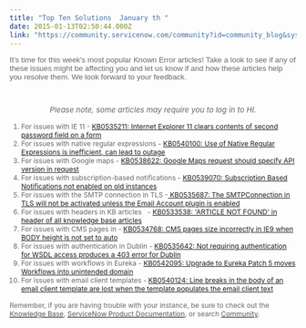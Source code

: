 ```yaml
---
title: "Top Ten Solutions  January th "
date: 2015-01-13T02:50:44.000Z
link: "https://community.servicenow.com/community?id=community_blog&sys_id=779dae69dbd0dbc01dcaf3231f9619f3"
---
```

<p style="font-family: arial, sans-serif; color: #666666;"><span style="font-weight: inherit; font-style: inherit; font-size: 10pt; font-family: inherit;">It's time for this week's most popular Known Error articles! Take a look to see if any of these issues might be affecting you and let us know if and how these articles help you resolve them. We look forward to your feedback.</span></p><p class="p1" style="font-style: inherit; font-size: 12px; font-family: inherit; color: #666666;"><span style="font-style: inherit; font-size: 10pt; font-family: inherit; font-weight: inherit;"><em><br/></em></span></p><p class="p1" style="font-style: inherit; font-size: 12px; font-family: inherit; color: #666666; text-align: center;"><span style="font-style: inherit; font-size: 10pt; font-family: inherit; font-weight: inherit;"><em>Please note, some articles may require you to log in to HI.</em></span></p><p class="p3"></p><ol class="ol1" style="font-style: inherit; font-size: 12px; font-family: inherit; color: #666666;"><li><span style="font-weight: inherit; font-style: inherit; font-family: inherit;">For issues with IE 11 - <span style="color: #000000; font-style: inherit; font-family: inherit; font-weight: inherit;"><a title="i.service-now.com/kb_view_customer.do?sysparm_article=KB0535211" href="https://hi.service-now.com/kb_view_customer.do?sysparm_article=KB0535211">KB0535211: Internet Explorer 11 clears contents of second password field on a form </a></span></span></li><li><span style="font-weight: inherit; font-style: inherit; font-family: inherit;">For issues with native regular expressions - <span style="color: #000000; font-style: inherit; font-family: inherit; font-weight: inherit;"><a title="i.service-now.com/kb_view_customer.do?sysparm_article=KB0540100" href="https://hi.service-now.com/kb_view_customer.do?sysparm_article=KB0540100">KB0540100: Use of Native Regular Expressions is inefficient, can lead to outage</a></span><a title="k-external-small" class="jive-link-external-small" href="https://hi.service-now.com/kb_view_customer.do?sysparm_article=KB0536550" rel="nofollow" style="font-weight: inherit; font-style: inherit; font-family: inherit; color: #000000;" target="_blank"> </a></span></li><li><span style="font-weight: inherit; font-style: inherit; font-family: inherit;">For issues with Google maps - <span style="color: #000000; font-style: inherit; font-family: inherit; font-weight: inherit;"><a title="i.service-now.com/kb_view_customer.do?sysparm_article=KB0538622" href="https://hi.service-now.com/kb_view_customer.do?sysparm_article=KB0538622">KB0538622: Google Maps request should specify API version in request</a></span></span></li><li><span style="font-weight: inherit; font-style: inherit; font-family: inherit;">For issues with subscription-based notifications - <span style="color: #000000; font-style: inherit; font-family: inherit; font-weight: inherit;"><a title="i.service-now.com/kb_view_customer.do?sysparm_article=KB0539070" href="https://hi.service-now.com/kb_view_customer.do?sysparm_article=KB0539070">KB0539070: Subscription Based Notifications not enabled on old instances</a></span></span></li><li><span style="font-weight: inherit; font-style: inherit; font-family: inherit;">For issues with the SMTP connection in TLS -<a title="k-external-small" class="jive-link-external-small" href="https://hi.service-now.com/kb_view_customer.do?sysparm_article=KB0539843" rel="nofollow" style="font-weight: inherit; font-style: inherit; font-family: inherit; color: #000000;" target="_blank"> </a><span style="color: #000000; font-style: inherit; font-family: inherit; font-weight: inherit;"><a title="i.service-now.com/kb_view_customer.do?sysparm_article=KB0535687" href="https://hi.service-now.com/kb_view_customer.do?sysparm_article=KB0535687">KB0535687: The SMTPConnection in TLS will not be activated unless the Email Account plugin is enabled </a></span></span></li><li><span style="font-weight: inherit; font-style: inherit; font-family: inherit;">For issues with headers in KB articles   - <span style="color: #000000; font-style: inherit; font-family: inherit; font-weight: inherit;"><a title="i.service-now.com/kb_view_customer.do?sysparm_article=KB0533538" href="https://hi.service-now.com/kb_view_customer.do?sysparm_article=KB0533538">KB0533538: 'ARTICLE NOT FOUND' in header of all knowledge base articles</a></span></span></li><li><span style="font-weight: inherit; font-style: inherit; font-family: inherit;">For issues with CMS pages in - <span style="color: #000000; font-style: inherit; font-family: inherit; font-weight: inherit;"><a title="i.service-now.com/kb_view_customer.do?sysparm_article=KB0534768" href="https://hi.service-now.com/kb_view_customer.do?sysparm_article=KB0534768">KB0534768: CMS pages size incorrectly in IE9 when BODY height is not set to auto</a></span></span></li><li><span style="font-weight: inherit; font-style: inherit; font-family: inherit;">For issues with authentication in Dublin - <span style="color: #000000; font-style: inherit; font-family: inherit; font-weight: inherit;"><a title="i.service-now.com/kb_view_customer.do?sysparm_article=KB0535642" href="https://hi.service-now.com/kb_view_customer.do?sysparm_article=KB0535642">KB0535642: Not requiring authentication for WSDL access produces a 403 error for Dublin</a></span></span></li><li><span style="font-weight: inherit; font-style: inherit; font-family: inherit;">For issues with workflows in Eureka - <span style="color: #000000; font-style: inherit; font-family: inherit; font-weight: inherit;"><a title="i.service-now.com/kb_view_customer.do?sysparm_article=KB0542095" href="https://hi.service-now.com/kb_view_customer.do?sysparm_article=KB0542095">KB0542095: Upgrade to Eureka Patch 5 moves Workflows into unintended domain</a></span></span></li><li><span style="font-weight: inherit; font-style: inherit; font-family: inherit;">For issues with email client templates - <span style="color: #000000; font-style: inherit; font-family: inherit; font-weight: inherit;"><a title="i.service-now.com/kb_view_customer.do?sysparm_article=KB0540124" href="https://hi.service-now.com/kb_view_customer.do?sysparm_article=KB0540124">KB0540124: Line breaks in the body of an email client template are lost when the template populates the email client text</a></span></span></li></ol><p></p><p class="p3"></p><p class="p3" style="font-style: inherit; font-size: 12px; font-family: inherit; color: #666666;"><span style="font-weight: inherit; font-style: inherit; font-family: inherit;">Remember, if you are having trouble with your instance, be sure to check out the <a class="jive-link-external-small" href="https://hi.service-now.com/kb_home.do" rel="nofollow" style="font-weight: inherit; font-style: inherit; font-family: inherit; color: #000000;" target="_blank"><span style="font-weight: inherit; font-style: inherit; font-family: inherit; color: #575757;">Knowledge Base</span></a>, <a class="jive-link-external-small" href="http://wiki.servicenow.com/index.php?title=Main_Page" rel="nofollow" style="font-weight: inherit; font-style: inherit; font-family: inherit; color: #000000;" target="_blank"><span style="font-weight: inherit; font-style: inherit; font-family: inherit; color: #575757;"><span style="font-weight: inherit; font-style: inherit; font-family: inherit;">ServiceNow </span><span style="font-weight: inherit; font-style: inherit; font-family: inherit;">Product Documentation</span></span></a>, or search <a _jive_internal="true" href="/welcome" style="font-weight: inherit; font-style: inherit; font-family: inherit; color: #000000;"><span style="font-weight: inherit; font-style: inherit; font-family: inherit; color: #575757;">Community</span></a>.</span></p>